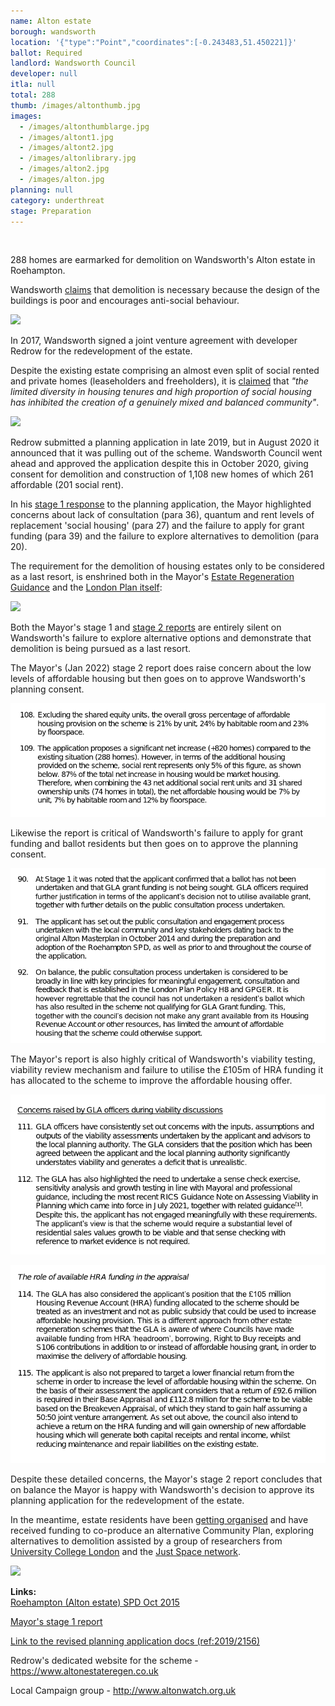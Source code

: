 ```yaml
---
name: Alton estate
borough: wandsworth
location: '{"type":"Point","coordinates":[-0.243483,51.450221]}'
ballot: Required
landlord: Wandsworth Council
developer: null
itla: null
total: 288
thumb: /images/altonthumb.jpg
images:
  - /images/altonthumblarge.jpg
  - /images/altont1.jpg
  - /images/altont2.jpg
  - /images/altonlibrary.jpg
  - /images/alton2.jpg
  - /images/alton.jpg
planning: null
category: underthreat
stage: Preparation
---
```

![]()

288 homes are earmarked for demolition on Wandsworth's Alton estate in Roehampton.

Wandsworth [claims](https://www.wandsworth.gov.uk/media/1627/roehampton_adopted_spd_oct_2015.pdf) that demolition is necessary because the design of the buildings is poor and encourages anti-social behaviour.

<img src="/images/altospd.png" class="img-thumbnail rounded img-fluid">

In 2017, Wandsworth signed a joint venture agreement with developer Redrow for the redevelopment of the estate.

Despite the existing estate comprising an almost even split of social rented and private homes (leaseholders and freeholders), it is [claimed](https://planning2.wandsworth.gov.uk/iam/IAMCache/5300271/5300271.pdf) that *"the limited diversity in housing tenures and high proportion of social housing has inhibited the creation of a genuinely mixed and balanced community"*.

<img src="/images/socialmix.png" class="img-fluid rounded img-thumbnail">

Redrow submitted a planning application in late 2019, but in August 2020 it announced that it was pulling out of the scheme. Wandsworth Council went ahead and approved the application despite this in October 2020, giving consent for demolition and construction of 1,108 new homes of which 261 affordable (201 social rent). 

In his [stage 1 response](https://www.london.gov.uk/sites/default/files/public%3A//public%3A//PAWS/media_id_471293///alton_estate_report.pdf) to the planning application, the Mayor highlighted concerns about lack of consultation (para 36), quantum and rent levels of replacement 'social housing' (para 27) and the failure to apply for grant funding (para 39) and the failure to explore alternatives to demolition (para 20).

The requirement for the demolition of housing estates only to be considered as a last resort, is enshrined both in the Mayor's [Estate Regeneration Guidance](https://www.london.gov.uk/sites/default/files/better-homes-for-local-people-the-mayors-good-practice-guide-to-estate-regeneration.pdf) and the [London Plan itself](https://www.london.gov.uk/sites/default/files/intend_to_publish_-_clean.pdf):

<img src="/images/londplanh8.png" class="img-fluid img-thumbnail rounded">

Both the Mayor's stage 1 and [stage 2 reports](https://planning.london.gov.uk/pr/s/planning-application/a0i4J000006cBWyQAM/20211288?tabset-c2f3b=2) are entirely silent on Wandsworth's failure to explore alternative options and demonstrate that demolition is being pursued as a last resort.

The Mayor's (Jan 2022) stage 2 report does raise concern about the low levels of affordable housing but then goes on to approve Wandsworth's planning consent.

![](/images/screenshot-2022-02-03-at-10-09-31-pdu-case-report-xxxx-yy-date-gla1288-alton-estate-stage-2-report-31-jan-2022-pdf.png)

Likewise the report is critical of Wandsworth's failure to apply for grant funding and ballot residents but then goes on to approve the planning consent.

![](/images/screenshot-2022-02-03-at-10-07-16-pdu-case-report-xxxx-yy-date-gla1288-alton-estate-stage-2-report-31-jan-2022-pdf.png)

The Mayor's report is also highly critical of Wandsworth's viability testing, viability review mechanism and failure to utilise the £105m of HRA funding it has allocated to the scheme to improve the affordable housing offer.

![](/images/screenshot-2022-02-03-at-10-13-31-pdu-case-report-xxxx-yy-date-gla1288-alton-estate-stage-2-report-31-jan-2022-pdf.png)

![](/images/screenshot-2022-02-03-at-10-14-07-pdu-case-report-xxxx-yy-date-gla1288-alton-estate-stage-2-report-31-jan-2022-pdf.png)

Despite these detailed concerns, the Mayor's stage 2 report concludes that on balance the Mayor is happy with Wandsworth's decision to approve its planning application for the redevelopment of the estate.

In the meantime, estate residents have been [getting organised](https://twitter.com/AltonAction/status/1322956962439507971) and have received funding to co-produce an alternative Community Plan, exploring alternatives to demolition assisted by a group of researchers from [University College London](www.ucl.ac.uk) and the [Just Space network](www.justspace.org.uk).

<img src="/images/altonaction.png" class="img-fluid rounded img-thumbnail">

**Links:**\
[Roehampton (Alton estate) SPD Oct 2015](https://www.wandsworth.gov.uk/media/1627/roehampton_adopted_spd_oct_2015.pdf)

[Mayor's stage 1 report](https://www.london.gov.uk/what-we-do/planning/planning-applications-and-decisions/planning-application-search/alton-estate)

[Link to the revised planning application docs (ref:2019/2156)](https://planning1.wandsworth.gov.uk/Northgate/PlanningExplorer/Generic/StdDetails.aspx?PT=Planning%20Applications%20On-Line&TYPE=PL/PlanningPK.xml&PARAM0=977340&XSLT=/Northgate/PlanningExplorer/SiteFiles/Skins/Wandsworth/xslt/PL/PLDetails.xslt&FT=Planning%20Application%20Details&PUBLIC=Y&XMLSIDE=/Northgate/PlanningExplorer/SiteFiles/Skins/Wandsworth/Menus/PL.xml&DAURI=PLANNING)

Redrow's dedicated website for the scheme - <https://www.altonestateregen.co.uk>

Local Campaign group - <http://www.altonwatch.org.uk>
